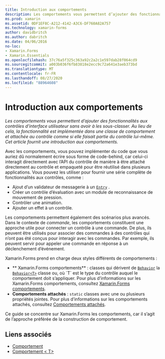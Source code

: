 ```yaml
---
title: Introduction aux comportements
description: Les comportements vous permettent d’ajouter des fonctionnalités aux contrôles d’interface utilisateur sans avoir à les sous-classer. En effet, vous implémentez les fonctionnalités dans une classe de comportement et les attachez au contrôle comme si elles en faisaient partie. Cet article offre une introduction aux comportements.
ms.prod: xamarin
ms.assetid: 0DF1EF8C-A212-4142-A3C6-DF760A82A757
ms.technology: xamarin-forms
author: davidbritch
ms.author: dabritch
ms.date: 04/06/2016
no-loc:
- Xamarin.Forms
- Xamarin.Essentials
ms.openlocfilehash: 37c76a5f325c363a92c2a2c1e597dab28f064cd9
ms.sourcegitcommit: a003b036f6fb83818e2ecc9c72a641e3aeb373bd
ms.translationtype: MT
ms.contentlocale: fr-FR
ms.lasthandoff: 08/27/2020
ms.locfileid: "88964608"
---
```

# <a name="introduction-to-behaviors"></a>Introduction aux comportements

_Les comportements vous permettent d’ajouter des fonctionnalités aux contrôles d’interface utilisateur sans avoir à les sous-classer. Au lieu de cela, la fonctionnalité est implémentée dans une classe de comportement et attachée au contrôle comme si elle faisait partie du contrôle lui-même. Cet article fournit une introduction aux comportements._

Avec les comportements, vous pouvez implémenter du code que vous auriez dû normalement écrire sous forme de code-behind, car celui-ci interagit directement avec l’API du contrôle de manière à être attaché directement au contrôle et empaqueté pour être réutilisé dans plusieurs applications. Vous pouvez les utiliser pour fournir une série complète de fonctionnalités aux contrôles, comme :

- Ajout d’un validateur de messagerie à un [`Entry`](xref:Xamarin.Forms.Entry) .
- Créer un contrôle d’évaluation avec un module de reconnaissance de mouvement de pression.
- Contrôler une animation.
- Ajouter un effet à un contrôle.

Les comportements permettent également des scénarios plus avancés. Dans le contexte de *commande*, les comportements constituent une approche utile pour connecter un contrôle à une commande. De plus, ils peuvent être utilisés pour associer des commandes à des contrôles qui n’ont pas été conçus pour interagir avec les commandes. Par exemple, ils peuvent servir pour appeler une commande en réponse à un déclenchement d’événement.

Xamarin.Forms prend en charge deux styles différents de comportements :

- ** Xamarin.Forms comportements** : classes qui dérivent de [`Behavior`](xref:Xamarin.Forms.Behavior) la [`Behavior<T>`](xref:Xamarin.Forms.Behavior`1) classe ou, où `T` est le type du contrôle auquel le comportement doit s’appliquer. Pour plus d’informations sur les Xamarin.Forms comportements, consultez [ Xamarin.Forms comportements](~/xamarin-forms/app-fundamentals/behaviors/creating.md).
- **Comportements attachés** : `static` classes avec une ou plusieurs propriétés jointes. Pour plus d’informations sur les comportements attachés, consultez [Comportements attachés](~/xamarin-forms/app-fundamentals/behaviors/attached.md).

Ce guide se concentre sur Xamarin.Forms les comportements, car il s’agit de l’approche préférée de la construction de comportement.

## <a name="related-links"></a>Liens associés

- [Comportement](xref:Xamarin.Forms.Behavior)
- [Comportement &lt; T&gt;](xref:Xamarin.Forms.Behavior`1)

